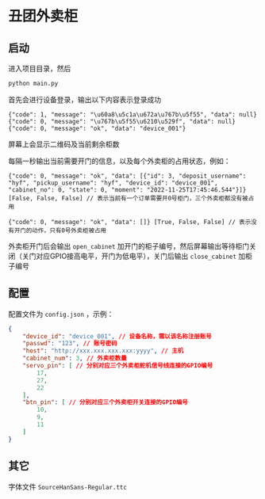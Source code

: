 # 丑团外卖柜

## 启动

进入项目目录，然后

```bash
python main.py
```

首先会进行设备登录，输出以下内容表示登录成功

```
{"code": 1, "message": "\u60a8\u5c1a\u672a\u767b\u5f55", "data": null}
{"code": 0, "message": "\u767b\u5f55\u6210\u529f", "data": null}
{"code": 0, "message": "ok", "data": "device_001"}
```

屏幕上会显示二维码及当前剩余柜数

每隔一秒输出当前需要开门的信息，以及每个外卖柜的占用状态，例如：

```
{"code": 0, "message": "ok", "data": [{"id": 3, "deposit_username": "hyf", "pickup_username": "hyf", "device_id": "device_001", "cabinet_no": 0, "state": 0, "moment": "2022-11-25T17:45:46.544"}]} [False, False, False] // 表示当前有一个订单需要开0号柜门，三个外卖柜都没有被占用
```

```
{"code": 0, "message": "ok", "data": []} [True, False, False] // 表示没有开门的动作，只有0号外卖柜被占用
```

外卖柜开门后会输出 `open_cabinet` 加开门的柜子编号，然后屏幕输出等待柜门关闭（关门对应GPIO接高电平，开门为低电平），关门后输出 `close_cabinet` 加柜子编号

## 配置

配置文件为 `config.json` ，示例：

```json
{
    "device_id": "device_001", // 设备名称，需以该名称注册账号
    "passwd": "123", // 账号密码
    "host": "http://xxx.xxx.xxx.xxx:yyyy", // 主机
    "cabinet_num": 3, // 外卖柜数量
    "servo_pin": [ // 分别对应三个外卖柜舵机信号线连接的GPIO编号
        17,
        27,
        22
    ],
    "btn_pin": [ // 分别对应三个外卖柜开关连接的GPIO编号
        10,
        9,
        11
    ]
}
```

## 其它

字体文件 `SourceHanSans-Regular.ttc`